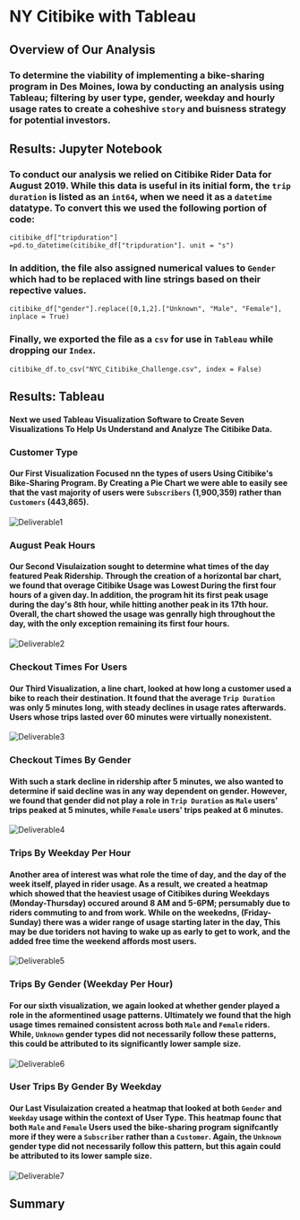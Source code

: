 # NY Citibike with Tableau

## Overview of Our Analysis

### To determine the viability of implementing a bike-sharing program in Des Moines, Iowa by conducting an analysis using Tableau; filtering by user type, gender, weekday and hourly usage rates to create a coheshive ``story`` and buisness strategy for potential investors. 

## Results: Jupyter Notebook

### To conduct our analysis we relied on Citibike Rider Data for August 2019. While this data is useful in its initial form, the ``trip duration`` is listed as an ``int64``, when we need it as a ``datetime`` datatype. To convert this we used the following portion of code:

    citibike_df["tripduration"] =pd.to_datetime(citibike_df["tripduration"]. unit = "s")

### In addition, the file also assigned numerical values to ``Gender`` which had to be replaced with line strings based on their repective values. 

    citibike_df["gender"].replace([0,1,2].["Unknown", "Male", "Female"], inplace = True)
    
### Finally, we exported the file as a ``csv`` for use in ``Tableau`` while dropping our ``Index``.

    citibike_df.to_csv("NYC_Citibike_Challenge.csv", index = False)
  
## Results: Tableau

#### Next we used Tableau Visualization Software to Create Seven Visualizations To Help Us Understand and Analyze The Citibike Data. 

### Customer Type
                        
#### Our First Visualization Focused nn the types of users Using Citibike's Bike-Sharing Program. By Creating a Pie Chart we were able to easily see that the vast majority of users were ``Subscribers`` (1,900,359) rather than ``Customers`` (443,865). 

![Deliverable1](https://github.com/chrisknox97/bikesharing/blob/main/PNGs/Customer%20Type.png)

### August Peak Hours

#### Our Second Visulaization sought to determine what times of the day featured Peak Ridership. Through the creation of a horizontal bar chart, we found that overage Citibike Usage was Lowest During the first four hours of a given day. In addition, the program hit its first peak usage during the day's 8th hour, while hitting another peak in its 17th hour. Overall, the chart showed the usage was genrally high throughout the day, with the only exception remaining its first four hours. 

![Deliverable2](https://github.com/chrisknox97/bikesharing/blob/main/PNGs/August%20Peak%20Hours.png)

### Checkout Times For Users

#### Our Third Visualization, a line chart, looked at how long a customer used a bike to reach their destination. It found that the average ``Trip Duration`` was only 5 minutes long, with steady declines in usage rates afterwards. Users whose trips lasted over 60 minutes were virtually nonexistent.

![Deliverable3](https://github.com/chrisknox97/bikesharing/blob/main/PNGs/Checkout%20Times%20For%20Users.png)

### Checkout Times By Gender

#### With such a stark decline in ridership after 5 minutes, we also wanted to determine if said decline was in any way dependent on gender. However, we found that gender did not play a role in ``Trip Duration`` as ``Male`` users' trips peaked at 5 minutes, while ``Female`` users' trips peaked at 6 minutes. 

![Deliverable4](https://github.com/chrisknox97/bikesharing/blob/main/PNGs/Checkout%20Times%20By%20Gender.png)

### Trips By Weekday Per Hour

#### Another area of interest was what role the time of day, and the day of the week itself, played in rider usage. As a result, we created a heatmap which showed that the heaviest usage of Citibikes during Weekdays (Monday-Thursday) occured around 8 AM and 5-6PM; persumably due to riders commuting to and from work. While on the weekedns, (Friday-Sunday) there was a wider range of usage starting later in the day, This may be due toriders not having to wake up as early to get to work, and the added free time the weekend affords most users. 

![Deliverable5](https://github.com/chrisknox97/bikesharing/blob/main/PNGs/Trips%20By%20Weekday%20Per%20Hour.png)

### Trips By Gender (Weekday Per Hour)

#### For our sixth visualization, we again looked at whether gender played a role in the aformentined usage patterns. Ultimately we found that the high usage times remained consistent across both ``Male`` and ``Female`` riders. While, ``Unknown`` gender types did not necessarily follow these patterns, this could be attributed to its significantly lower sample size. 

![Deliverable6](https://github.com/chrisknox97/bikesharing/blob/main/PNGs/Trips%20by%20Gender%20(Weekday%20Per%20Hour).png)

### User Trips By Gender By Weekday

#### Our Last Visulaization created a heatmap that looked at both ``Gender`` and ``Weekday`` usage within the context of User Type. This heatmap founc that both ``Male`` and ``Female`` Users used the bike-sharing program signifcantly more if they were a ``Subscriber`` rather than a ``Customer``. Again, the ``Unknown`` gender type did not necessarily follow this pattern, but this again could be attributed to its lower sample size. 

![Deliverable7](https://github.com/chrisknox97/bikesharing/blob/main/PNGs/User%20Trips%20By%20Gender%20By%20Weekday.png)

## Summary

